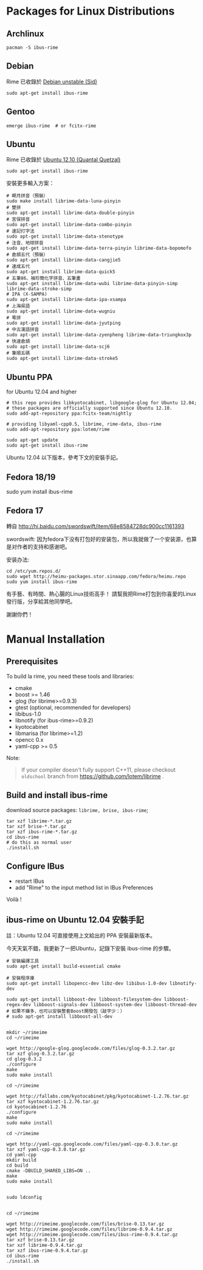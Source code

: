# Packages for Linux Distributions #

## Archlinux ##

```
pacman -S ibus-rime
```

## Debian ##

Rime 已收錄於 [Debian unstable (Sid)](http://wiki.debian.org/DebianUnstable)
```
sudo apt-get install ibus-rime
```

## Gentoo ##

```
emerge ibus-rime  # or fcitx-rime
```

## Ubuntu ##

Rime 已收錄於 [Ubuntu 12.10 (Quantal Quetzal)](http://releases.ubuntu.com/12.10/)
```
sudo apt-get install ibus-rime
```

安裝更多輸入方案：
```
# 朙月拼音（預裝）
sudo make install librime-data-luna-pinyin
# 雙拼
sudo apt-get install librime-data-double-pinyin
# 宮保拼音
sudo apt-get install librime-data-combo-pinyin
# 速記打字法
sudo apt-get install librime-data-stenotype
# 注音、地球拼音
sudo apt-get install librime-data-terra-pinyin librime-data-bopomofo
# 倉頡五代（預裝）
sudo apt-get install librime-data-cangjie5
# 速成五代
sudo apt-get install librime-data-quick5
# 五筆86、袖珍簡化字拼音、五筆畫
sudo apt-get install librime-data-wubi librime-data-pinyin-simp librime-data-stroke-simp
# IPA (X-SAMPA)
sudo apt-get install librime-data-ipa-xsampa
# 上海吳語
sudo apt-get install librime-data-wugniu
# 粵拼
sudo apt-get install librime-data-jyutping
# 中古漢語拼音
sudo apt-get install librime-data-zyenpheng librime-data-triungkox3p
# 快速倉頡
sudo apt-get install librime-data-scj6
# 筆順五碼
sudo apt-get install librime-data-stroke5
```

## Ubuntu PPA ##

for Ubuntu 12.04 and higher

```
# this repo provides libkyotocabinet, libgoogle-glog for Ubuntu 12.04;
# these packages are officially supported since Ubuntu 12.10.
sudo add-apt-repository ppa:fcitx-team/nightly

# providing libyaml-cpp0.5, librime, rime-data, ibus-rime
sudo add-apt-repository ppa:lotem/rime

sudo apt-get update
sudo apt-get install ibus-rime
```

Ubuntu 12.04 以下版本，參考下文的安裝手記。

## Fedora 18/19 ##

sudo yum install ibus-rime

## Fedora 17 ##

轉自 http://hi.baidu.com/swordswift/item/68e8584728dc900cc1161393

swordswift: 因为fedora下没有打包好的安装包，所以我就做了一个安装源，也算是对作者的支持和感谢吧。

安装办法:
```
cd /etc/yum.repos.d/
sudo wget http://heimu-packages.stor.sinaapp.com/fedora/heimu.repo
sudo yum install ibus-rime
```

有手藝、有時間、熱心腸的Linux技術高手！ 請幫我把Rime打包到你喜愛的Linux發行版，分享給其他同學吧。

謝謝你們！

# Manual Installation #

## Prerequisites ##

To build la rime, you need these tools and libraries:
  * cmake
  * boost >= 1.46
  * glog (for librime>=0.9.3)
  * gtest (optional, recommended for developers)
  * libibus-1.0
  * libnotify (for ibus-rime>=0.9.2)
  * kyotocabinet
  * libmarisa (for librime>=1.2)
  * opencc 0.x
  * yaml-cpp >= 0.5

Note:

> If your compiler doesn't fully support C++11, please checkout `oldschool` branch from https://github.com/lotem/librime .

## Build and install ibus-rime ##

download source packages: `librime, brise, ibus-rime`;

```
tar xzf librime-*.tar.gz
tar xzf brise-*.tar.gz
tar xzf ibus-rime-*.tar.gz
cd ibus-rime
# do this as normal user
./install.sh
```

## Configure IBus ##

  * restart IBus
  * add "Rime" to the input method list in IBus Preferences

Voilà !

## ibus-rime on Ubuntu 12.04 安裝手記 ##

註：Ubuntu 12.04 可直接使用上文給出的 PPA 安裝最新版本。

今天天氣不錯，我更新了一把Ubuntu，記錄下安裝 ibus-rime 的步驟。

```
# 安裝編譯工具
sudo apt-get install build-essential cmake

# 安裝程序庫
sudo apt-get install libopencc-dev libz-dev libibus-1.0-dev libnotify-dev

sudo apt-get install libboost-dev libboost-filesystem-dev libboost-regex-dev libboost-signals-dev libboost-system-dev libboost-thread-dev
# 如果不嫌多，也可以安裝整套Boost開發包（敲字少：）
# sudo apt-get install libboost-all-dev


mkdir ~/rimeime
cd ~/rimeime

wget http://google-glog.googlecode.com/files/glog-0.3.2.tar.gz
tar xzf glog-0.3.2.tar.gz
cd glog-0.3.2
./configure
make
sudo make install

cd ~/rimeime

wget http://fallabs.com/kyotocabinet/pkg/kyotocabinet-1.2.76.tar.gz
tar xzf kyotocabinet-1.2.76.tar.gz
cd kyotocabinet-1.2.76
./configure
make
sudo make install

cd ~/rimeime

wget http://yaml-cpp.googlecode.com/files/yaml-cpp-0.3.0.tar.gz
tar xzf yaml-cpp-0.3.0.tar.gz
cd yaml-cpp
mkdir build
cd build
cmake -DBUILD_SHARED_LIBS=ON ..
make
sudo make install


sudo ldconfig


cd ~/rimeime

wget http://rimeime.googlecode.com/files/brise-0.13.tar.gz
wget http://rimeime.googlecode.com/files/librime-0.9.4.tar.gz
wget http://rimeime.googlecode.com/files/ibus-rime-0.9.4.tar.gz
tar xzf brise-0.13.tar.gz
tar xzf librime-0.9.4.tar.gz
tar xzf ibus-rime-0.9.4.tar.gz
cd ibus-rime
./install.sh
```